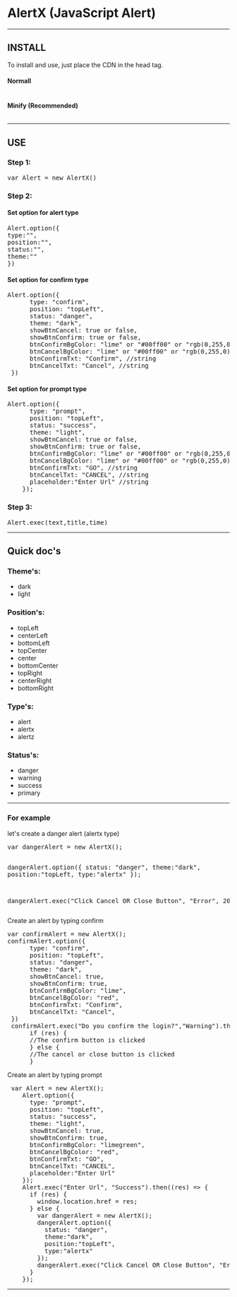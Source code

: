# AlertX (JavaScript Alert)
<hr>
<h2>INSTALL</h2>
<p>To install and use, just place the CDN in the head tag.</p>
<h4>Normall</h4>
<pre><script src="https://cdn.jsdelivr.net/gh/thephibonacci/AlertX@main/src/AlertX.js"></script></pre>
<h4>Minify (Recommended)</h4>
<pre><script src="https://cdn.jsdelivr.net/gh/thephibonacci/AlertX@main/min/AlertX.js"></script></pre>
<hr>
<h2>USE</h2>
<h3>Step 1: </h3>
<pre>var Alert = new AlertX()</pre>
<h3>Step 2: </h3>
<h4>Set option for alert type </h4>
<pre>
Alert.option({
type:"",
position:"",
status:"",
theme:""
})
</pre>

<h4>Set option for confirm type </h4>
<pre>
Alert.option({
      type: "confirm",
      position: "topLeft",
      status: "danger",
      theme: "dark",
      showBtnCancel: true or false,
      showBtnConfirm: true or false,
      btnConfirmBgColor: "lime" or "#00ff00" or "rgb(0,255,0)",
      btnCancelBgColor: "lime" or "#00ff00" or "rgb(0,255,0)",
      btnConfirmTxt: "Confirm", //string
      btnCancelTxt: "Cancel", //string
 })
</pre>

<h4>Set option for prompt type </h4>
<pre>
Alert.option({
      type: "prompt",
      position: "topLeft",
      status: "success",
      theme: "light",
      showBtnCancel: true or false,
      showBtnConfirm: true or false,
      btnConfirmBgColor: "lime" or "#00ff00" or "rgb(0,255,0)",
      btnCancelBgColor: "lime" or "#00ff00" or "rgb(0,255,0)",
      btnConfirmTxt: "GO", //string
      btnCancelTxt: "CANCEL", //string
      placeholder:"Enter Url" //string
    });
</pre>

<h3>Step 3: </h3>
<pre>Alert.exec(text,title,time)</pre>

<hr>
<h2>Quick doc's</h2> 

<h3>Theme's:</h3>

<ul>
  <li>dark</li>  
  <li>light</li>
</ul>

<h3>Position's:</h3>

<ul>
  <li>topLeft</li>  
  <li>centerLeft</li>
  <li>bottomLeft</li>
  <li>topCenter</li>
  <li>center</li>
  <li>bottomCenter</li>
  <li>topRight</li>
  <li>centerRight</li>
  <li>bottomRight</li>
</ul>

<h3>Type's:</h3>

<ul>
  <li>alert</li>
  <li>alertx</li>
  <li>alertz</li>
</ul>

<h3>Status's:</h3>

<ul>
  <li>danger</li>
  <li>warning</li>
  <li>success</li>
  <li>primary</li>
</ul>
<hr>
<h3>For example</h3>
<p>let's create a danger alert (alertx type)</p>
<pre>
var dangerAlert = new AlertX();

dangerAlert.option({
status: "danger",
theme:"dark",
position:"topLeft,
type:"alertx"
});

dangerAlert.exec("Click Cancel OR Close Button", "Error", 2000);
</pre>
<p>Create an alert by typing confirm</p>
<pre>
var confirmAlert = new AlertX();
confirmAlert.option({
      type: "confirm",
      position: "topLeft",
      status: "danger",
      theme: "dark",
      showBtnCancel: true,
      showBtnConfirm: true,
      btnConfirmBgColor: "lime",
      btnCancelBgColor: "red",
      btnConfirmTxt: "Confirm",
      btnCancelTxt: "Cancel",
 })
 confirmAlert.exec("Do you confirm the login?","Warning").then((res) => {
      if (res) {
      //The confirm button is clicked 
      } else {
      //The cancel or close button is clicked
      }
</pre>
<p>Create an alert by typing prompt</p>
<pre>
 var Alert = new AlertX();
    Alert.option({
      type: "prompt",
      position: "topLeft",
      status: "success",
      theme: "light",
      showBtnCancel: true,
      showBtnConfirm: true,
      btnConfirmBgColor: "limegreen",
      btnCancelBgColor: "red",
      btnConfirmTxt: "GO",
      btnCancelTxt: "CANCEL",
      placeholder:"Enter Url"
    });
    Alert.exec("Enter Url", "Success").then((res) => {
      if (res) {
        window.location.href = res;
      } else {
        var dangerAlert = new AlertX();
        dangerAlert.option({
          status: "danger",
          theme:"dark",
          position:"topLeft",
          type:"alertx"
        });
        dangerAlert.exec("Click Cancel OR Close Button", "Error", 2000);
      }
    });
</pre>
<hr>
